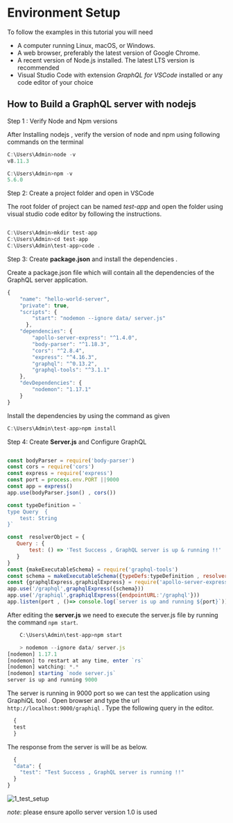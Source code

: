 
# Environment Setup

To follow the examples in this tutorial you will need

- A computer running Linux, macOS, or Windows.
- A web browser, preferably the latest version of Google Chrome.
- A recent version of Node.js installed. The latest LTS version is recommended
- Visual Studio Code with extension *GraphQL for VSCode* installed or any code editor of your choice

## How to Build a GraphQL server with nodejs

 Step 1 : Verify Node and Npm versions
  
  After Installing nodejs , verify the version of node and npm using following commands on the terminal

```javascript
C:\Users\Admin>node -v
v8.11.3

C:\Users\Admin>npm -v
5.6.0

```

Step 2: Create a project folder and open in VSCode

The root folder of project can be named *test-app* and open the folder using visual studio code editor by following the instructions.

```javascript

C:\Users\Admin>mkdir test-app
C:\Users\Admin>cd test-app
C:\Users\Admin\test-app>code .

```

Step 3: Create  **package.json** and install the dependencies .

Create a package.json file which will contain all the dependencies of the GraphQL server application.

```javascript
{
    "name": "hello-world-server",
    "private": true,
    "scripts": {
        "start": "nodemon --ignore data/ server.js"
      },
    "dependencies": {
        "apollo-server-express": "^1.4.0",
        "body-parser": "^1.18.3",
        "cors": "^2.8.4",
        "express": "^4.16.3",
        "graphql": "^0.13.2",
        "graphql-tools": "^3.1.1"
    },
    "devDependencies": {
        "nodemon": "1.17.1"
    }
}

```

Install the dependencies by using the command as given

```javascript
C:\Users\Admin\test-app>npm install
```

Step 4: Create **Server.js** and Configure GraphQL

```javascript

const bodyParser = require('body-parser')
const cors = require('cors')
const express = require('express')
const port = process.env.PORT ||9000
const app = express()
app.use(bodyParser.json() , cors())

const typeDefinition = `
type Query  {
    test: String
}`

const  resolverObject = {
   Query : {
       test: () => 'Test Success , GraphQL server is up & running !!'
   }
}
const {makeExecutableSchema} = require('graphql-tools')
const schema = makeExecutableSchema({typeDefs:typeDefinition , resolvers:resolverObject})
const {graphqlExpress,graphiqlExpress} = require('apollo-server-express')
app.use('/graphql',graphqlExpress({schema}))
app.use('/graphiql',graphiqlExpress({endpointURL:'/graphql'}))
app.listen(port , ()=> console.log(`server is up and running ${port}`))

```

After editing the **server.js** we need to execute the server.js file by running the command `npm start`.

```javascript
    C:\Users\Admin\test-app>npm start  

    > nodemon --ignore data/ server.js
[nodemon] 1.17.1
[nodemon] to restart at any time, enter `rs`
[nodemon] watching: *.*
[nodemon] starting `node server.js`
server is up and running 9000
```

The server is running in 9000 port so we can test the application using GraphiQL tool . Open browser and type the url `http://localhost:9000/graphiql` . Type the following query in the editor.

```javascript
  {
  test
  }

```

The response from the server is will be as below.

```javascript
  {
  "data": {
    "test": "Test Success , GraphQL server is running !!"
  }
}


```

![1_test_setup](https://user-images.githubusercontent.com/9062443/44847540-704a4e80-ac71-11e8-9bc2-d76fa69d822f.png)

 *note*: please ensure apollo server version 1.0 is used
